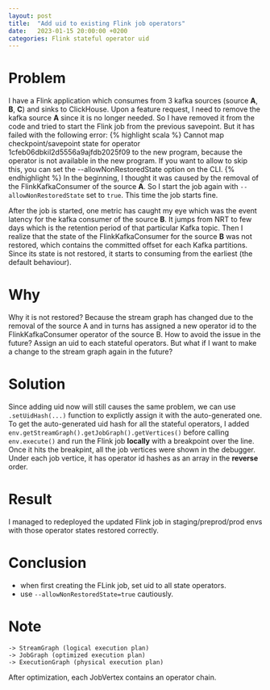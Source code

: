 ```yaml
---
layout: post
title:  "Add uid to existing Flink job operators"
date:   2023-01-15 20:00:00 +0200
categories: Flink stateful operator uid
---
```


<style type="text/css">
  pre {
      white-space: pre-wrap;
  }
</style>

# Problem
I have a Flink application which consumes from 3 kafka sources (source **A**, **B**, **C**) and sinks to ClickHouse. Upon a feature request, I need to remove the kafka source **A** since it is no longer needed. So I have removed it from the code and tried to start the Flink job from the previous savepoint. But it has failed with the following error:
{% highlight scala %}
Cannot map checkpoint/savepoint state for operator 1cfeb06dbkil2d5556a9ajfdb2025f09 to the new program, because the operator is not available in the new program. If you want to allow to skip this, you can set the --allowNonRestoredState option on the CLI.
{% endhighlight %}
In the beginning, I thought it was caused by the removal of the FlinkKafkaConsumer of the source **A**. So I start the job again with `--allowNonRestoredState` set to `true`. This time the job starts fine.

After the job is started, one metric has caught my eye which was the event latency for the kafka consumer of the source **B**. It jumps from NRT to few days which is the retention period of that particular Kafka topic. Then I realize that the state of the FlinkKafkaConsumer for the source **B** was not restored, which contains the committed offset for each Kafka partitions. Since its state is not restored, it starts to consuming from the earliest (the default behaviour).

# Why
Why it is not restored? Because the stream graph has changed due to the removal of the source A and in turns has assigned a new operator id to the FlinkKafkaConsumer operator of the source B. How to avoid the issue in the future? Assign an uid to each stateful operators. But what if I want to make a change to the stream graph again in the future?

# Solution
Since adding uid now will still causes the same problem, we can use `.setUidHash(...)` function to explictly assign it with the auto-generated one. To get the auto-generated uid hash for all the stateful operators, I added `env.getStreamGraph().getJobGraph().getVertices()` before calling `env.execute()` and run the Flink job **locally** with a breakpoint over the line. Once it hits the breakpint, all the job vertices were shown in the debugger. Under each job vertice, it has operator id hashes as an array in the **reverse** order.

# Result
I managed to redeployed the updated Flink job in staging/preprod/prod envs with those operator states restored correctly.

# Conclusion
* when first creating the FLink job, set uid to all state operators.
* use `--allowNonRestoredState=true` cautiously.

# Note
```
-> StreamGraph (logical execution plan)
-> JobGraph (optimized execution plan)
-> ExecutionGraph (physical execution plan)
```

After optimization, each JobVertex contains an operator chain.
